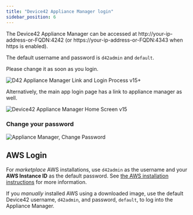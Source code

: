 ```yaml
---
title: "Device42 Appliance Manager login"
sidebar_position: 6
---
```


The Device42 Appliance Manager can be accessed at http://your-ip-address-or-FQDN:4242 (or https://your-ip-address-or-FQDN:4343 when https is enabled).

The default username and password is `d42admin` and `default`.

Please change it as soon as you login.

![D42 Appliance Manager Link and Login Process v15+](/assets/images/appl-mgr-link-login-v15.png)

Alternatively, the main app login page has a link to appliance manager as well.

![Device42 Appliance Manager Home Screen v15](/assets/images/d42-appliance-manager-home-v15.png)

### Change your password

![Appliance Manager, Change Password](/assets/images/appl-mgr-change-password.png)

## AWS Login 

For *marketplace* AWS installations, use `d42admin` as the username and your **AWS Instance ID** as the default password. See [the AWS installation instructions](https://docs.device42.com/getstarted/installation/installation-amazon-web-services/#accessing-the-d42-appliance-manager---aws-marketplace-installs) for more information.

If you *manually* installed AWS using a downloaded image, use the default Device42 username, `d42admin`, and password, `default`, to log into the Appliance Manager.